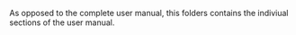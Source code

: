 As opposed to the complete user manual, this folders contains the indiviual sections of the user manual.
